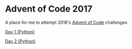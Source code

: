# Advent of Code 2017
A place for me to attempt 2018's [Advent of Code](https://adventofcode.com/2018/) challenges

[Day 1 (Python)](/solutions/day-01)

[Day 2 (Python)](/solutions/day-02)

<!-- [Day 3 (Python)](/solutions/day-03)

[Day 4 (Python)](/solutions/day-04)

[Day 5 (Python)](/solutions/day-05)

[Day 6 (Python)](/solutions/day-06)

[Day 7 (Python)](/solutions/day-07)

[Day 8 (Python)](/solutions/day-08)

[Day 9 (Python)](/solutions/day-09)

[Day 10 (Python)](/solutions/day-10)

[Day 11 (Python)](/solutions/day-11)

[Day 12 (Python)](/solutions/day-12)

[Day 13 (Python)](/solutions/day-13)

[Day 14 (Python)](/solutions/day-14)

[Day 15 (Python)](/solutions/day-15)

[Day 16 (Python)](/solutions/day-16)

[Day 17 (Python)](/solutions/day-17)

[Day 18 (Python)](/solutions/day-18)

[Day 19 (Python)](/solutions/day-19)

[Day 20 (Python)](/solutions/day-20)

[Day 21 (Python)](/solutions/day-21)

[Day 22 (Python)](/solutions/day-22)

[Day 23 (Python)](/solutions/day-23)

[Day 24 (Python)](/solutions/day-24)

[Day 25 (Python)](/solutions/day-25)

-->

